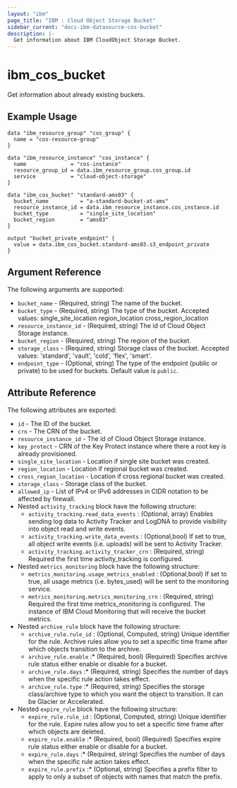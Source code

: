 ```yaml
---
layout: "ibm"
page_title: "IBM : Cloud Object Storage Bucket"
sidebar_current: "docs-ibm-datasource-cos-bucket"
description: |-
  Get information about IBM CloudObject Storage Bucket.
---
```


# ibm\_cos_bucket

Get information about already existing buckets.

## Example Usage

```hcl
data "ibm_resource_group" "cos_group" {
  name = "cos-resource-group"
}

data "ibm_resource_instance" "cos_instance" {
  name              = "cos-instance"
  resource_group_id = data.ibm_resource_group.cos_group.id
  service           = "cloud-object-storage"
}

data "ibm_cos_bucket" "standard-ams03" {
  bucket_name          = "a-standard-bucket-at-ams"
  resource_instance_id = data.ibm_resource_instance.cos_instance.id
  bucket_type          = "single_site_location"
  bucket_region        = "ams03"
}

output "bucket_private_endpoint" {
  value = data.ibm_cos_bucket.standard-ams03.s3_endpoint_private
}
```

## Argument Reference

The following arguments are supported:

* `bucket_name` - (Required, string) The name of the bucket.
* `bucket_type` - (Required, string) The type of the bucket. Accepted values: single_site_location region_location cross_region_location
* `resource_instance_id` - (Required, string) The id of Cloud Object Storage instance.
* `bucket_region` - (Required, string) The region of the bucket.
* `storage_class` - (Required, string) Storage class of the bucket. Accepted values: 'standard', 'vault', 'cold', 'flex', 'smart'.
* `endpoint_type` - (Optional, string) The type of the endpoint (public or private) to be used for buckets. Default value is `public`.


## Attribute Reference

The following attributes are exported:

* `id` - The ID of the bucket.
* `crn` - The CRN of the bucket.
* `resource_instance_id` - The id of Cloud Object Storage instance.
* `key_protect` - CRN of the Key Protect instance where there a root key is already provisioned.
* `single_site_location` - Location if single site bucket was created.
* `region_location` - Location if regional bucket was created.
* `cross_region_location` - Location if cross regional bucket was created.
* `storage_class` - Storage class of the bucket.
* `allowed_ip` - List of IPv4 or IPv6 addresses in CIDR notation to be affected by firewall.
* Nested `activity_tracking` block have the following structure:
	*	`activity_tracking.read_data_events` : (Optional, array) Enables sending log data to Activity Tracker and LogDNA to provide visibility into object read and write events.
	*	`activity_tracking.write_data_events` : (Optional,bool) If set to true, all object write events (i.e. uploads) will be sent to Activity Tracker.
	*	`activity_tracking.activity_tracker_crn` : (Required, string) Required the first time activity_tracking is configured.
* Nested `metrics_monitoring` block have the following structure:
	*	`metrics_monitoring.usage_metrics_enabled` : (Optional,bool) If set to true, all usage metrics (i.e. bytes_used) will be sent to the monitoring service.
	*	`metrics_monitoring.metrics_monitoring_crn` : (Required, string) Required the first time metrics_monitoring is configured. The instance of IBM Cloud Monitoring that will receive the bucket metrics.
* Nested `archive_rule` block have the following structure:
	*	`archive_rule.rule_id` : (Optional, Computed, string) Unique identifier for the rule. Archive rules allow you to set a specific time frame after which objects transition to the archive.
	*	`archive_rule.enable` :* (Required, bool) (Required) Specifies archive rule status either enable or disable for a bucket.
	*	`archive_rule.days` :* (Required, string)  Specifies the number of days when the specific rule action takes effect.
	*	`archive_rule.type` :* (Required, string) Specifies the storage class/archive type to which you want the object to transition. It can be Glacier or Accelerated.
* Nested `expire_rule` block have the following structure:
	*	`expire_rule.rule_id` : (Optional, Computed, string) Unique identifier for the rule. Expire rules allow you to set a specific time frame after which objects are deleted.
	*	`expire_rule.enable` :* (Required, bool) (Required) Specifies expire rule status either enable or disable for a bucket.
	*	`expire_rule.days`   :* (Required, string)  Specifies the number of days when the specific rule action takes effect.
	*	`expire_rule.prefix` :* (Optional, string) Specifies a prefix filter to apply to only a subset of objects with names that match the prefix.
